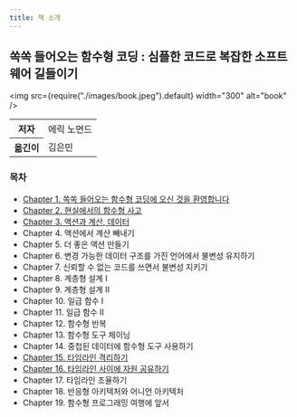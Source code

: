 ```yaml
---
title: 책 소개
---
```


## 쏙쏙 들어오는 함수형 코딩 : 심플한 코드로 복잡한 소프트웨어 길들이기

<img
src={require("./images/book.jpeg").default}
width="300"
alt="book"
/>

<table>
  <tr>
    <th>저자</th>
    <td>에릭 노먼드</td>
  </tr>
  <tr>
    <th>옮긴이</th>
    <td>김은민</td>
  </tr>
</table>

### 목차

- [Chapter 1. 쏙쏙 들어오는 함수형 코딩에 오신 것을 환영합니다](./01.md)
- [Chapter 2. 현실에서의 함수형 사고](./02.md)
- [Chapter 3. 액션과 계산, 데이터](./03.md)
- Chapter 4. 액션에서 계산 빼내기
- Chapter 5. 더 좋은 액션 만들기
- Chapter 6. 변경 가능한 데이터 구조를 가진 언어에서 불변성 유지하기
- Chapter 7. 신뢰할 수 없는 코드를 쓰면서 불변성 지키기
- Chapter 8. 계층형 설계 I
- Chapter 9. 계층형 설계 II
- Chapter 10. 일급 함수 I
- Chapter 11. 일급 함수 II
- Chapter 12. 함수형 반복
- Chapter 13. 함수형 도구 체이닝
- Chapter 14. 중첩된 데이터에 함수형 도구 사용하기
- [Chapter 15. 타임라인 격리하기](./15.md)
- [Chapter 16. 타임라인 사이에 자원 공유하기](./16.md)
- Chapter 17. 타임라인 조율하기
- Chapter 18. 반응형 아키텍처와 어니언 아키텍처
- Chapter 19. 함수형 프로그래밍 여행에 앞서